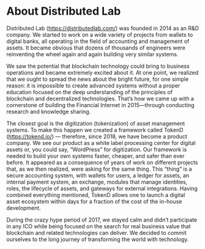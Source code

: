 # About Distributed Lab

Distributed Lab (https://distributedlab.com/) was founded in 2014 as an R&D company. We started to work on a wide 
variety of projects from wallets to digital banks, all operating in the field of accounting and management of assets. 
It became obvious that dozens of thousands of engineers were reinventing the wheel again and again building very similar 
systems.

We saw the potential that blockchain technology could bring to business operations and became extremely excited about 
it. At one point, we realized that we ought to spread the news about the bright future, for one simple reason: it is 
impossible to create advanced systems without a proper education focused on the deep understanding of the principles of 
blockchain and decentralized technologies. That’s how we came up with a cornerstone of building the Financial Internet 
in 2015—through conducting research and knowledge sharing.

The closest goal is the digitization (tokenization) of asset management systems. To make this happen we created a 
framework called TokenD (https://tokend.io/) — therefore, since 2018, we have become a product company. We see our 
product as a white label processing center for digital assets or, you could say, “WordPress” for digitization. Our 
framework is needed to build your own systems faster, cheaper, and safer than ever before. It appeared as a consequence 
of years of work on different projects that, as we then realized, were asking for the same thing. This “thing” is a 
secure accounting system, with wallets for users, a ledger for assets, an internal payment system, an exchange, modules 
that manage identities, roles, the lifecycle of assets, and gateways for external integrations. Having combined 
everything mentioned, TokenD allows one to launch a digital asset ecosystem within days for a fraction of the cost of 
the in-house development.

During the crazy hype period of 2017, we stayed calm and didn’t participate in any ICO while being focused on the search 
for real business value that blockchain and related technologies can deliver. We decided to commit ourselves to the long 
journey of transforming the world with technology.